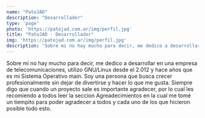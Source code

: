 ```yaml
---
name: "PatoJAD"
description: "Desarrollador"
type: 'page'
photo: 'https://patojad.com.ar/img/perfil.jpg'
title: "PatoJAD - Desarrollador"
img: 'https://patojad.com.ar/img/perfil.jpg'
description: 'Sobre mi no hay mucho para decir, me dedico a desarrollar en una empresa de telecomunicaciones, utilizo GNU/Linux desde el 2.012 y hace años que es mi Sistema Operativo main. Soy una persona que busca crecer profesionalmente sin dejar de divertirse y hacer lo que me gusta. Siempre digo que cuando un proyecto sale es importante agradecer, por lo cual les recomiendo a todos leer la seccion Agreadecimientos en la cual me tomé un tiempito para poder agradecer a todos y cada uno de los que hicieron posible todo esto.'
---
```

Sobre mi no hay mucho para decir, me dedico a desarrollar en una empresa de telecomunicaciones, utilizo GNU/Linux desde el 2.012 y hace años que es mi Sistema Operativo main. Soy una persona que busca crecer profesionalmente sin dejar de divertirse y hacer lo que me gusta. Siempre digo que cuando un proyecto sale es importante agradecer, por lo cual les recomiendo a todos leer la seccion Agreadecimientos en la cual me tomé un tiempito para poder agradecer a todos y cada uno de los que hicieron posible todo esto.
